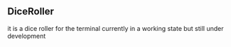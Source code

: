 ## DiceRoller ##
it is a dice roller for the terminal
currently in a working state but still under development
